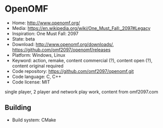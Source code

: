 # OpenOMF

- Home: http://www.openomf.org/
- Media: https://en.wikipedia.org/wiki/One_Must_Fall:_2097#Legacy
- Inspiration: One Must Fall: 2097
- State: beta
- Download: http://www.openomf.org/downloads/, https://github.com/omf2097/openomf/releases
- Platform: Windows, Linux
- Keyword: action, remake, content commercial (?), content open (?), content original required
- Code repository: https://github.com/omf2097/openomf.git
- Code language: C, C++
- Code license: MIT

single player, 2 player and network play work, content from omf2097.com

## Building

- Build system: CMake
